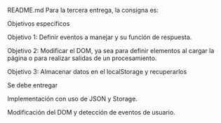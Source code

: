 README.md
Para la tercera entrega, la consigna es:

Objetivos específicos

Objetivo 1: Definir eventos a manejar y su función de respuesta.

Objetivo 2: Modificar el DOM, ya sea para definir elementos al cargar la página o para realizar salidas de un procesamiento.

Objetivo 3: Almacenar datos en el localStorage y recuperarlos

Se debe entregar

Implementación con uso de JSON y Storage.

Modificación del DOM y detección de eventos de usuario.
